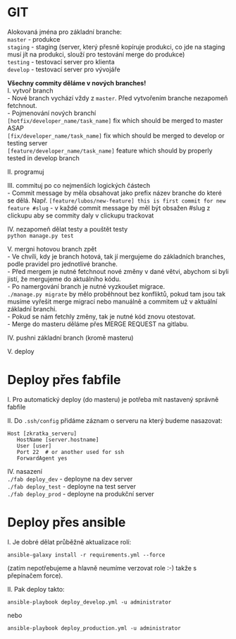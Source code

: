 # GIT 
Alokovaná jména pro základní branche:  
`master` - produkce  
`staging` - staging (server, který přesně kopíruje produkci, co jde na staging musí jít na produkci, slouží pro testování merge do produkce)  
`testing` - testovací server pro klienta  
`develop` - testovací server pro vývojáře  
  
<b>Všechny commity děláme v nových branches!</b>  
I. vytvoř branch  
    - Nové branch vychází vždy z `master`. Před vytvořením branche nezapomeň fetchnout.  
    - Pojmenování nových branchí  
`[hotfix/developer_name/task_name]` fix which should be merged to master ASAP  
`[fix/developer_name/task_name]` fix which should be merged to develop or testing server  
`[feature/developer_name/task_name]` feature which should by properly tested in develop branch  

II. programuj  

III. commituj po co nejmenších logických částech    
    - Commit message by měla obsahovat jako prefix název branche do které se dělá. Např.
`[feature/lubos/new-feature] this is first commit for new feature #slug`
    - v každé commit message by měl být obsažen #slug z clickupu aby se commity daly v clickupu trackovat

IV. nezapomeň dělat testy a pouštět testy  
`python manage.py test`

V. mergni hotovou branch zpět    
        - Ve chvíli, kdy je branch hotová, tak jí mergujeme do základních branches, podle pravidel pro jednotlivé branche.  
        - Před mergem je nutné fetchnout nové změny v dané větvi, abychom si byli jistí, že mergujeme do aktuálního kódu.    
        - Po namergování branch je nutné vyzkoušet migrace.  
    `./manage.py migrate` by mělo proběhnout bez konfliktů, pokud tam jsou tak musíme vyřešit merge migrací nebo manuálně a commitem už v aktuální základní branchi.  
        - Pokud se nám fetchly změny, tak je nutné kód znovu otestovat.  
        - Merge do masteru děláme přes MERGE REQUEST na gitlabu.

IV. pushni základní branch (kromě masteru)
  
V. deploy

# Deploy přes fabfile

I. Pro automatický deploy (do masteru) je potřeba mít nastavený správně fabfile
  
II. Do `.ssh/config` přidáme záznam o serveru na který budeme nasazovat:  
```
Host [zkratka_serveru]
   HostName [server.hostname]
   User [user]
   Port 22  # or another used for ssh
   ForwardAgent yes
```
IV. nasazení  
`./fab deploy_dev` - deployne na dev server  
`./fab deploy_test` - deployne na test server  
`./fab deploy_prod` - deployne na produkční server

# Deploy přes ansible

I. Je dobré dělat průběžně aktualizace rolí:
```
ansible-galaxy install -r requirements.yml --force
```   
(zatím nepotřebujeme a hlavně neumíme verzovat role :-) takže s přepínačem force).

II. Pak deploy takto:
```
ansible-playbook deploy_develop.yml -u administrator
```
nebo
```
ansible-playbook deploy_production.yml -u administrator
```